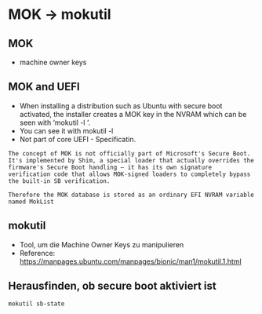 # MOK -> mokutil 

## MOK 

  * machine owner keys

## MOK and UEFI 

  * When installing a distribution such as Ubuntu with secure boot activated, the installer creates a MOK key in the NVRAM which can be seen with ‘mokutil -l ’.
  * You can see it with mokutil -l
  * Not part of core UEFI - Specificatin.

```
The concept of MOK is not officially part of Microsoft's Secure Boot. It's implemented by Shim, a special loader that actually overrides the firmware's Secure Boot handling – it has its own signature verification code that allows MOK-signed loaders to completely bypass the built-in SB verification.

Therefore the MOK database is stored as an ordinary EFI NVRAM variable named MokList
```

## mokutil

  * Tool, um die Machine Owner Keys zu manipulieren
  * Reference: https://manpages.ubuntu.com/manpages/bionic/man1/mokutil.1.html

## Herausfinden, ob secure boot aktiviert ist 

```
mokutil sb-state
```
